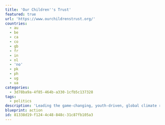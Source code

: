 ```yaml
---
title: 'Our Children''s Trust'
featured: true
url: 'https://www.ourchildrenstrust.org/'
countries:
  - au
  - be
  - ca
  - co
  - gb
  - fr
  - in
  - nl
  - 'no'
  - pk
  - ph
  - ug
  - ua
categories:
  - 3d78ba9a-4f85-464b-a330-1cfb5c137328
tags:
  - politics
description: 'Leading the game-changing, youth-driven, global climate recovery campaign to secure the legal right to a stable climate and healthy atmosphere.'
blueprint: action
id: 81338d19-f124-4c48-848c-31c87fb105a3
---
```

